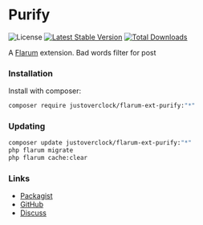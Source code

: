 # Purify

![License](https://img.shields.io/badge/license-MIT-blue.svg) [![Latest Stable Version](https://img.shields.io/packagist/v/justoverclock/flarum-ext-purify.svg)](https://packagist.org/packages/justoverclock/flarum-ext-purify) [![Total Downloads](https://img.shields.io/packagist/dt/justoverclock/flarum-ext-purify.svg)](https://packagist.org/packages/justoverclock/flarum-ext-purify)

A [Flarum](http://flarum.org) extension. Bad words filter for post

### Installation

Install with composer:

```sh
composer require justoverclock/flarum-ext-purify:"*"
```

### Updating

```sh
composer update justoverclock/flarum-ext-purify:"*"
php flarum migrate
php flarum cache:clear
```

### Links

- [Packagist](https://packagist.org/packages/justoverclock/flarum-ext-purify)
- [GitHub](https://github.com/justoverclock/flarum-ext-purify)
- [Discuss](https://discuss.flarum.org/d/PUT_DISCUSS_SLUG_HERE)
